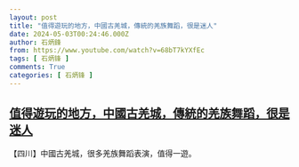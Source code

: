 ```yaml
---
layout: post
title: "值得遊玩的地方，中國古羌城，傳統的羌族舞蹈，很是迷人"
date: 2024-05-03T00:24:46.000Z
author: 石炳鋒
from: https://www.youtube.com/watch?v=68bT7kYXfEc
tags: [ 石炳锋 ]
comments: True
categories: [ 石炳锋 ]
---
```

<!--1714695886000-->
[值得遊玩的地方，中國古羌城，傳統的羌族舞蹈，很是迷人](https://www.youtube.com/watch?v=68bT7kYXfEc)
------

<div>
【四川】中國古羌城，很多羌族舞蹈表演，值得一遊。
</div>
